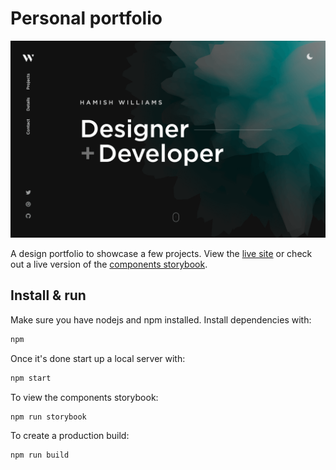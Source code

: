 # Personal portfolio

[![Site preview](/public/social-image.png)](https://google.com)

A design portfolio to showcase a few projects. View the [live site](https://google.com) or check out a live version of the [components storybook](https://storybook.hamishw.com).

## Install & run

Make sure you have nodejs and npm installed. Install dependencies with:

```bash
npm
```

Once it's done start up a local server with:

```bash
npm start
```

To view the components storybook:

```bash
npm run storybook
```

To create a production build:

```bash
npm run build
```
